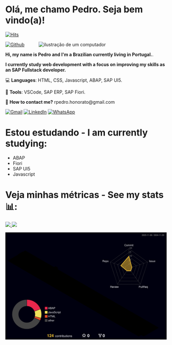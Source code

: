 # Olá, me chamo Pedro. Seja bem vindo(a)!

[![Hits](https://hits.seeyoufarm.com/api/count/incr/badge.svg?url=https%3A%2F%2Fgithub.com%2Frp-honorato%2Frp-honorato&count_bg=%2379C83D&title_bg=%23555555&icon=&icon_color=%23E7E7E7&title=Profile+Views&edge_flat=false)](https://hits.seeyoufarm.com)

<img src="https://raw.githubusercontent.com/MicaelliMedeiros/micaellimedeiros/master/image/computer-illustration.png" alt="ilustração de um computador" min-width="400px" max-width="400px" width="400px" align="right">

[![Github](https://img.shields.io/github/followers/rp-honorato?label=Follow&style=social)](https://github.com/rp-honorato)

<p align="left"> 
   <strong> Hi, my name is Pedro and I'm a Brazilian currently living in Portugal.</strong>.<br>
   <p> 
   <strong>I currently study web development with a focus on improving my skills as an SAP Fullstack developer.</strong>
   <p>
</p>

<p align="left">
  💻 <strong>Languages</strong>: HTML, CSS, Javascript, ABAP, SAP UI5.
</p>

<p align="left">
  💼 <strong>Tools</strong>: VSCode, SAP ERP, SAP Fiori.
</p>

<p align="left">
 📧 <strong>How to contact me?</strong> rpedro.honorato@gmail.com
</p>

<p align="left">
  <a href="#" title="Gmail">
  <img src="https://img.shields.io/badge/-Gmail-FF0000?style=flat-square&labelColor=FF0000&logo=gmail&logoColor=white&link=mailto:rpedro.honorato@gmail.com" alt="Gmail"/></a>
  <a href="#" title="LinkedIn">
  <img src="https://img.shields.io/badge/-Linkedin-0e76a8?style=flat-square&logo=Linkedin&logoColor=white&link=LINK-DO-SEU-LINKEDIN" alt="LinkedIn"/></a>
  <a href="#" title="WhatsApp">
  <img src="https://img.shields.io/badge/-WhatsApp-25d366?style=flat-square&labelColor=25d366&logo=whatsapp&logoColor=white&link=API-DO-SEU-WHATSAPP" alt="WhatsApp"/></a>
</p>


# Estou estudando - I am currently studying:

- ABAP
- Fiori
- SAP UI5
- Javascript

# Veja minhas métricas - See my stats📊:

<div>
<a href="https://github.com/rp-honorato">
<img loading="lazy" height="190em" src="https://github-readme-stats.vercel.app/api/top-langs/?username=rp-honorato&layout=compact&langs_count=7&theme=nightowl"/>
<img loading="lazy" height="190em" src="https://github-readme-stats.vercel.app/api?username=rp-honorato&show_icons=true&theme=nightowl&include_all_commits=true&count_private=true"/>
</div>
   
![](./profile-3d-contrib/profile-night-rainbow.svg)
